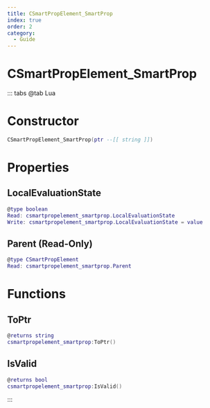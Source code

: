 ```yaml
---
title: CSmartPropElement_SmartProp
index: true
order: 2
category:
  - Guide
---
```


# CSmartPropElement_SmartProp

::: tabs
@tab Lua
# Constructor
```lua
CSmartPropElement_SmartProp(ptr --[[ string ]])
```
# Properties
## LocalEvaluationState 
```lua
@type boolean
Read: csmartpropelement_smartprop.LocalEvaluationState
Write: csmartpropelement_smartprop.LocalEvaluationState = value
```
## Parent (Read-Only)
```lua
@type CSmartPropElement
Read: csmartpropelement_smartprop.Parent
```
# Functions
## ToPtr
```lua
@returns string
csmartpropelement_smartprop:ToPtr()
```
## IsValid
```lua
@returns bool
csmartpropelement_smartprop:IsValid()
```

:::